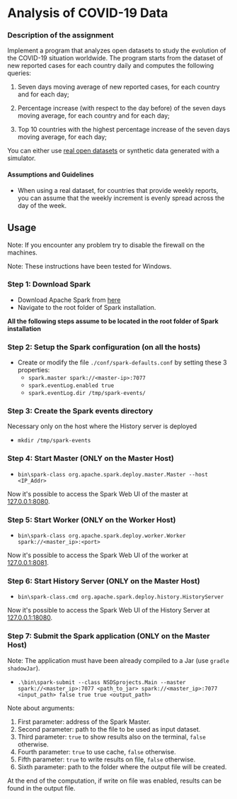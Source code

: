 # Analysis of COVID-19 Data

### Description of the assignment

Implement a program that analyzes open datasets to study the evolution of the COVID-19 situation worldwide. The program starts from the dataset of new reported cases for each country daily and computes the following queries:

1. Seven days moving average of new reported cases, for each country and for each day;

2. Percentage increase (with respect to the day before) of the seven days moving average, for each country
   and for each day;

3. Top 10 countries with the highest percentage increase of the seven days moving average, for each day;

You can either use [real open datasets](https://www.ecdc.europa.eu/en/publications-data/download-todays-data-geographic-distribution-covid-19-cases-worldwide) or synthetic data generated with a simulator.

#### Assumptions and Guidelines

* When using a real dataset, for countries that provide weekly reports, you can assume that the weekly increment is evenly spread across the day of the week.


## Usage

Note: If you encounter any problem try to disable the firewall on the machines.

Note: These instructions have been tested for Windows.

### Step 1: Download Spark

* Download Apache Spark from [here](https://spark.apache.org/downloads.html) 
* Navigate to the root folder of Spark installation.

**All the following steps assume to be located in the root folder of Spark installation**

### Step 2: Setup the Spark configuration (on all the hosts)

* Create or modify the file `./conf/spark-defaults.conf` by setting these 3 properties:
    * `spark.master spark://<master-ip>:7077`
    * `spark.eventLog.enabled true`
    * `spark.eventLog.dir /tmp/spark-events/`

### Step 3: Create the Spark events directory

Necessary only on the host where the History server is deployed

* `mkdir /tmp/spark-events`

### Step 4: Start Master (ONLY on the Master Host)

* `bin\spark-class org.apache.spark.deploy.master.Master --host <IP_Addr>`

Now it's possible to access the Spark Web UI of the master at [127.0.0.1:8080](http://127.0.0.1:8080).

### Step 5: Start Worker (ONLY on the Worker Host)

* `bin\spark-class org.apache.spark.deploy.worker.Worker spark://<master_ip>:<port>`

Now it's possible to access the Spark Web UI of the worker at [127.0.0.1:8081](http://127.0.0.1:8081).

### Step 6: Start History Server (ONLY on the Master Host)

* `bin\spark-class.cmd org.apache.spark.deploy.history.HistoryServer`

Now it's possible to access the Spark Web UI of the History Server at [127.0.0.1:18080](http://127.0.0.1:18080).


### Step 7: Submit the Spark application (ONLY on the Master Host)

Note: The application must have been already compiled to a Jar (use `gradle shadowJar`).

* `.\bin\spark-submit --class NSDSprojects.Main --master spark://<master_ip>:7077 <path_to_jar> spark://<master_ip>:7077 <input_path> false true true <output_path>`

Note about arguments:
1) First parameter: address of the Spark Master.
2) Second parameter: path to the file to be used as input dataset. 
3) Third parameter: `true` to show results also on the terminal, `false` otherwise.
4) Fourth parameter: `true` to use cache, `false` otherwise.
5) Fifth parameter: `true` to write results on file, `false` otherwise.
6) Sixth parameter: path to the folder where the output file will be created.

At the end of the computation, if write on file was enabled, results can be found in the output file.

